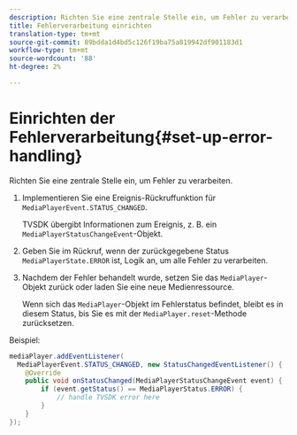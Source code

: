 ```yaml
---
description: Richten Sie eine zentrale Stelle ein, um Fehler zu verarbeiten.
title: Fehlerverarbeitung einrichten
translation-type: tm+mt
source-git-commit: 89bdda1d4bd5c126f19ba75a819942df901183d1
workflow-type: tm+mt
source-wordcount: '88'
ht-degree: 2%

---
```



# Einrichten der Fehlerverarbeitung{#set-up-error-handling}

Richten Sie eine zentrale Stelle ein, um Fehler zu verarbeiten.

1. Implementieren Sie eine Ereignis-Rückruffunktion für `MediaPlayerEvent.STATUS_CHANGED`.

   TVSDK übergibt Informationen zum Ereignis, z. B. ein `MediaPlayerStatusChangeEvent`-Objekt.
1. Geben Sie im Rückruf, wenn der zurückgegebene Status `MediaPlayerState.ERROR` ist, Logik an, um alle Fehler zu verarbeiten.
1. Nachdem der Fehler behandelt wurde, setzen Sie das `MediaPlayer`-Objekt zurück oder laden Sie eine neue Medienressource.

   Wenn sich das `MediaPlayer`-Objekt im Fehlerstatus befindet, bleibt es in diesem Status, bis Sie es mit der `MediaPlayer.reset`-Methode zurücksetzen.

<!--<a id="example_49FF225E92EA494AA06B2E5F26101F4C"></a>-->

Beispiel:

```java
mediaPlayer.addEventListener( 
  MediaPlayerEvent.STATUS_CHANGED, new StatusChangedEventListener() { 
    @Override 
    public void onStatusChanged(MediaPlayerStatusChangeEvent event) { 
        if (event.getStatus() == MediaPlayerStatus.ERROR) { 
            // handle TVSDK error here 
        } 
    } 
});
```

